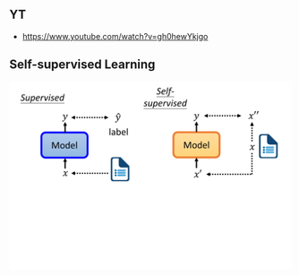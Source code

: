 ## YT  
  * https://www.youtube.com/watch?v=gh0hewYkjgo  
## Self-supervised Learning  
![Image of Yaktocat](https://github.com/ting-chih/NTU-ML2021spring/blob/main/image/self-supervised%20learning.png)  

